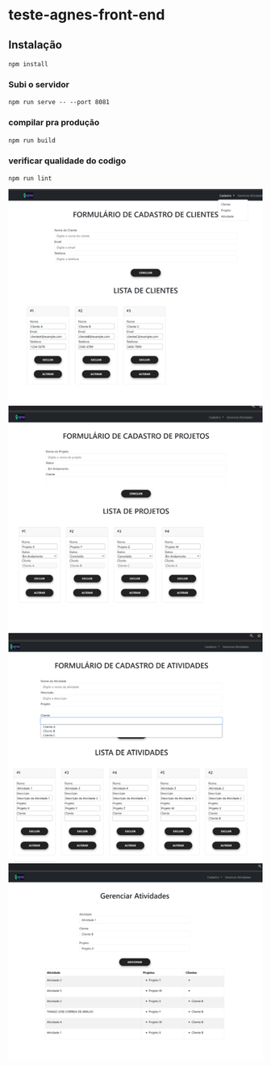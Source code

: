 #  teste-agnes-front-end

## Instalação 
```
npm install
```

### Subi o servidor
```
npm run serve -- --port 8081
```

### compilar pra produção
```
npm run build
```

### verificar qualidade do codigo
```
npm run lint
```

![1](https://github.com/tjca1/teste-agnes-front-end/blob/main/evidencias/1.png)
![1](https://github.com/tjca1/teste-agnes-front-end/blob/main/evidencias/2.png)
![1](https://github.com/tjca1/teste-agnes-front-end/blob/main/evidencias/3.png)
![1](https://github.com/tjca1/teste-agnes-front-end/blob/main/evidencias/4.png)

